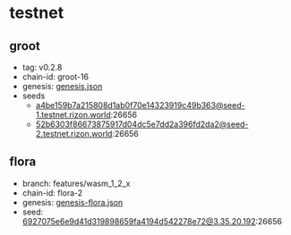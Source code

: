 # testnet

## groot

- tag: v0.2.8
- chain-id: groot-16
- genesis: [genesis.json](./genesis.json)
- seeds
    - a4be159b7a215808d1ab0f70e14323919c49b363@seed-1.testnet.rizon.world:26656
    - 52b6303f86673875917d04dc5e7dd2a396fd2da2@seed-2.testnet.rizon.world:26656 

## flora

- branch: features/wasm_1_2_x
- chain-id: flora-2
- genesis: [genesis-flora.json](./genesis-flora.json)
- seed: 6927075e6e9d41d319898659fa4194d542278e72@3.35.20.192:26656
